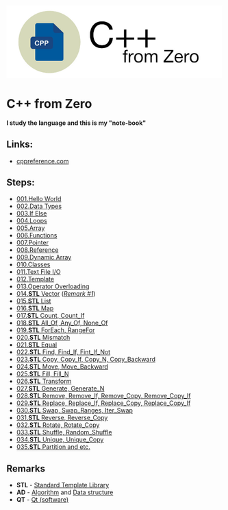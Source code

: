 [![Logo](https://raw.githubusercontent.com/ogycode/CPPFromZero/master/merch/logo.jpg)](https://github.com/ogycode/CPPFromZero)

# C++ from Zero
**I study the language and this is my "note-book"**

## Links:
  - [cppreference.com](http://cppreference.com)

 ## Steps:
  - [001.Hello World](https://github.com/ogycode/CPPFromZero/tree/master/src/001.HelloWorld)
  - [002.Data Types](https://github.com/ogycode/CPPFromZero/tree/master/src/002.DataTypes)
  - [003.If Else](https://github.com/ogycode/CPPFromZero/tree/master/src/003.IfElse)
  - [004.Loops](https://github.com/ogycode/CPPFromZero/tree/master/src/004.Loops)
  - [005.Array](https://github.com/ogycode/CPPFromZero/tree/master/src/005.Array)
  - [006.Functions](https://github.com/ogycode/CPPFromZero/tree/master/src/006.Functions)
  - [007.Pointer](https://github.com/ogycode/CPPFromZero/tree/master/src/007.Pointer)
  - [008.Reference](https://github.com/ogycode/CPPFromZero/tree/master/src/008.Reference)
  - [009.Dynamic Array](https://github.com/ogycode/CPPFromZero/tree/master/src/009.DynamicArray)
  - [010.Classes](https://github.com/ogycode/CPPFromZero/tree/master/src/010.Classes)
  - [011.Text File I/O](https://github.com/ogycode/CPPFromZero/tree/master/src/011.TextFileIO)
  - [012.Template](https://github.com/ogycode/CPPFromZero/tree/master/src/012.Template)
  - [013.Operator Overloading](https://github.com/ogycode/CPPFromZero/tree/master/src/013.OperatorOverloading)
  - [014.**STL** Vector](https://github.com/ogycode/CPPFromZero/tree/master/src/014.STL_Vector) (*[Remark #1](#remark1)*)
  - [015.**STL** List](https://github.com/ogycode/CPPFromZero/tree/master/src/015.STL_List)
  - [016.**STL** Map](https://github.com/ogycode/CPPFromZero/tree/master/src/016.STL_Map)
  - [017.**STL** Count, Count_If](https://github.com/ogycode/CPPFromZero/tree/master/src/017.STL_CountCount_If)
  - [018.**STL** All_Of, Any_Of, None_Of](https://github.com/ogycode/CPPFromZero/tree/master/src/018.STL_All_OfAny_OfNone_Of)
  - [019.**STL** ForEach, RangeFor](https://github.com/ogycode/CPPFromZero/tree/master/src/019.STL_ForEachRangeFor)
  - [020.**STL** Mismatch](https://github.com/ogycode/CPPFromZero/tree/master/src/020.STL_Mismatch)
  - [021.**STL** Equal](https://github.com/ogycode/CPPFromZero/tree/master/src/021.STL_Equal)
  - [022.**STL** Find, Find_If, Fint_If_Not](https://github.com/ogycode/CPPFromZero/tree/master/src/022.STL_FindFind_IfFint_If_Not)
  - [023.**STL** Copy, Copy_If, Copy_N, Copy_Backward](https://github.com/ogycode/CPPFromZero/tree/master/src/023.STL_CopyCopy_IfCopy_NCopy_Backward)
  - [024.**STL** Move, Move_Backward](https://github.com/ogycode/CPPFromZero/tree/master/src/024.STL_MoveMove_Backward)
  - [025.**STL** Fill, Fill_N](https://github.com/ogycode/CPPFromZero/tree/master/src/025.STL_FillFill_N)
  - [026.**STL** Transform](https://github.com/ogycode/CPPFromZero/tree/master/src/026.STL_Transform)
  - [027.**STL** Generate, Generate_N](https://github.com/ogycode/CPPFromZero/tree/master/src/027.STL_GenerateGenerate_N)
  - [028.**STL** Remove, Remove_If, Remove_Copy, Remove_Copy_If](https://github.com/ogycode/CPPFromZero/tree/master/src/028.STL_RemoveRemove_IfRemove_CopyRemove_Copy_If)
  - [029.**STL** Replace, Replace_If, Replace_Copy, Replace_Copy_If](https://github.com/ogycode/CPPFromZero/tree/master/src/029.STL_ReplaceReplace_IfReplace_CopyReplace_Copy_If)
  - [030.**STL** Swap, Swap_Ranges, Iter_Swap](https://github.com/ogycode/CPPFromZero/tree/master/src/030.STL_SwapSwap_RangesIter_Swap)
  - [031.**STL** Reverse, Reverse_Copy](https://github.com/ogycode/CPPFromZero/tree/master/src/031.STL_ReverseReverse_Copy)
  - [032.**STL** Rotate, Rotate_Copy](https://github.com/ogycode/CPPFromZero/tree/master/src/032.STL_RotateRotate_Copy)
  - [033.**STL** Shuffle, Random_Shuffle](https://github.com/ogycode/CPPFromZero/tree/master/src/032.STL_ShuffleRandom_Shuffle)
  - [034.**STL** Unique, Unique_Copy](https://github.com/ogycode/CPPFromZero/tree/master/src/034.STL_UniqueUnique_Copy)
  - [035.**STL** Partition and etc.](https://github.com/ogycode/CPPFromZero/tree/master/src/035.STL_Partition_and_Etc)

## Remarks
 - <a name="remark1"></a>**STL** - [Standard Template Library](https://en.wikipedia.org/wiki/Standard_Template_Library)
  - <a name="remark2"></a>**AD** - [Algorithm](https://en.wikipedia.org/wiki/Algorithm) and [Data structure](https://en.wikipedia.org/wiki/Data_structure)
   - <a name="remark3"></a>**QT** - [Qt (software)](https://en.wikipedia.org/wiki/Qt_(software))

 